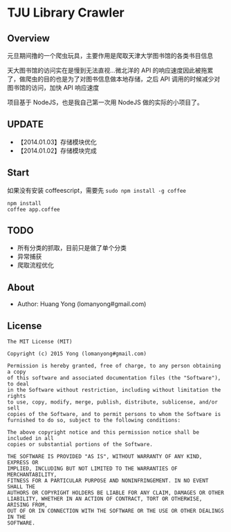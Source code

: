 TJU Library Crawler
===========
## Overview
元旦期间撸的一个爬虫玩具，主要作用是爬取天津大学图书馆的各类书目信息

天大图书馆的访问实在是慢到无法直视...微北洋的 API 的响应速度因此被拖累了，做爬虫的目的也是为了对图书信息做本地存储，之后 API 调用的时候减少对图书馆的访问，加快 API 响应速度

项目基于 NodeJS，也是我自己第一次用 NodeJS 做的实际的小项目了。

## UPDATE
- 【2014.01.03】存储模块优化
- 【2014.01.02】存储模块完成

## Start
如果没有安装 coffeescript，需要先 `sudo npm install -g coffee` 

    npm install
    coffee app.coffee

## TODO
- 所有分类的抓取，目前只是做了单个分类
- 异常捕获
- 爬取流程优化

## About
- Author: Huang Yong (lomanyong#gmail.com)

## License
```
The MIT License (MIT)

Copyright (c) 2015 Yong (lomanyong#gmail.com)

Permission is hereby granted, free of charge, to any person obtaining a copy
of this software and associated documentation files (the "Software"), to deal
in the Software without restriction, including without limitation the rights
to use, copy, modify, merge, publish, distribute, sublicense, and/or sell
copies of the Software, and to permit persons to whom the Software is
furnished to do so, subject to the following conditions:

The above copyright notice and this permission notice shall be included in all
copies or substantial portions of the Software.

THE SOFTWARE IS PROVIDED "AS IS", WITHOUT WARRANTY OF ANY KIND, EXPRESS OR
IMPLIED, INCLUDING BUT NOT LIMITED TO THE WARRANTIES OF MERCHANTABILITY,
FITNESS FOR A PARTICULAR PURPOSE AND NONINFRINGEMENT. IN NO EVENT SHALL THE
AUTHORS OR COPYRIGHT HOLDERS BE LIABLE FOR ANY CLAIM, DAMAGES OR OTHER
LIABILITY, WHETHER IN AN ACTION OF CONTRACT, TORT OR OTHERWISE, ARISING FROM,
OUT OF OR IN CONNECTION WITH THE SOFTWARE OR THE USE OR OTHER DEALINGS IN THE
SOFTWARE.
```
